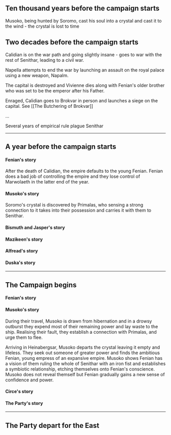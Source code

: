## Ten thousand years before the campaign starts

Musoko, being hunted by Soromo, cast his soul into a crystal and cast it to the wind - the crystal is lost to time

## Two decades before the campaign starts

Calidian is on the war path and going slightly insane - goes to war with the rest of Senithar, leading to a civil war.

Napella attempts to end the war by launching an assault on the royal palace using a new weapon, Napalm.

The capital is destroyed and Vivienne dies along with Fenian's older brother who was set to be the emperor after his Father.

Enraged, Calidian goes to Brokvar in person and launches a siege on the capital. See [[The Butchering of Brokvar]]

...

Several years of empirical rule plague Senithar

---
## A year before the campaign starts

#### Fenian's story
After the death of Calidian, the empire defaults to the young Fenian. Fenian does a bad job of controlling the empire and they lose control of Marwolaeth in the latter end of the year.

#### Musoko's story
Soromo's crystal is discovered by Primalas, who sensing a strong connection to it takes into their possession and carries it with them to Senithar.



#### Bismuth and Jasper's story


#### Mazikeen's story


#### Alfread's story


#### Duska's story


---
## The Campaign begins

#### Fenian's story


#### Musoko's story
During their travel, Musoko is drawn from hibernation and in a drowsy outburst they expend most of their remaining power and lay waste to the ship. Realising their fault, they establish a connection with Primalas, and urge them to flee.

Arriving in Heinabergsar, Musoko departs the crystal leaving it empty and lifeless. They seek out someone of greater power and finds the ambitious Fenian, young empress of an expansive empire. Musoko shows Fenian has a vision of them ruling the whole of Senithar with an iron fist and establishes a symbiotic relationship, etching themselves onto Fenian's conscience. Musoko does not reveal themself but Fenian gradually gains a new sense of confidence and power. 

#### Circe's story


#### The Party's story


---
## The Party depart for the East

